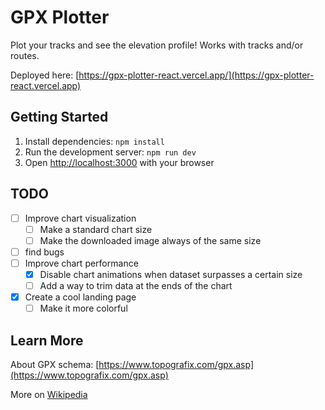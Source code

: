 # GPX Plotter

Plot your tracks and see the elevation profile! 
Works with tracks and/or routes.

Deployed here: [https://gpx-plotter-react.vercel.app/](https://gpx-plotter-react.vercel.app)

## Getting Started

1) Install dependencies: `npm install`
2) Run the development server: `npm run dev`
3) Open [http://localhost:3000](http://localhost:3000) with your browser

## TODO

- [ ] Improve chart visualization
  - [ ] Make a standard chart size
  - [ ] Make the downloaded image always of the same size
- [ ] find bugs
- [ ] Improve chart performance
   - [x] Disable chart animations when dataset surpasses a certain size
   - [ ] Add a way to trim data at the ends of the chart
- [x] Create a cool landing page
  - [ ] Make it more colorful

## Learn More

About GPX schema: [https://www.topografix.com/gpx.asp](https://www.topografix.com/gpx.asp)

More on [Wikipedia](https://en.wikipedia.org/wiki/GPS_Exchange_Format)
